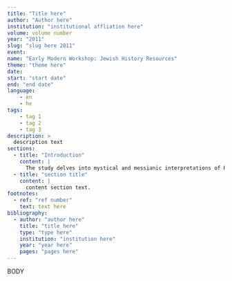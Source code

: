 ```yaml
---
title: "Title here"
author: "Author here"
institution: "institutional affliation here"
volume: volume number
year: "2011"
slug: "slug here 2011"
event:
name: "Early Modern Workshop: Jewish History Resources"
theme: "theme here"
date:
start: "start date"
end: "end date"
language:
    - en
    - he
tags:
    - tag 1
    - tag 2
    - tag 3
description: >
  description text
sections:
  - title: "Introduction"
    content: |
      The study delves into mystical and messianic interpretations of Rome and the Galilee in Jewish texts, exploring Abraham ben Eliezer Halevi's and Shlomo Molcho's perspectives.
  - title: "section title"
    content: |
      content section text.
footnotes:
  - ref: "ref number"
    text: text here
bibliography:
  - author: "author here"
    title: "title here"
    type: "type here"
    institution: "institution here"
    year: "year here"
    pages: "pages here"
---
```


BODY